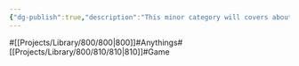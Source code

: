 ```yaml
---
{"dg-publish":true,"description":"This minor category will covers about game. Not just playing,  many games requried programming knowledge. what i mean that..","permalink":"/projects/library/800/810/810/","dgPassFrontmatter":true,"noteIcon":"0","created":"2024-02-25T02:02:46.247+09:00","updated":"2024-06-20T03:49:27.912+09:00"}
---
```


#[[Projects/Library/800/800\|800]]#Anythings#[[Projects/Library/800/810/810\|810]]#Game











